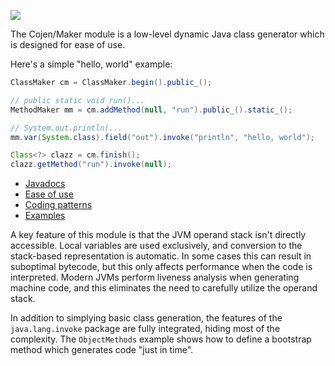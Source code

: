 [![](https://jitpack.io/v/cojen/Maker.svg)](https://jitpack.io/#cojen/Maker)

The Cojen/Maker module is a low-level dynamic Java class generator which is designed for ease of use.

Here's a simple "hello, world" example:

```java
ClassMaker cm = ClassMaker.begin().public_();

// public static void run()...
MethodMaker mm = cm.addMethod(null, "run").public_().static_();

// System.out.println(...
mm.var(System.class).field("out").invoke("println", "hello, world");

Class<?> clazz = cm.finish();
clazz.getMethod("run").invoke(null);
```

- [Javadocs](https://cojen.github.io/Maker/javadoc/org.cojen.maker/org/cojen/maker/package-summary.html)
- [Ease of use](https://github.com/cojen/Maker/wiki/Ease-of-use)
- [Coding patterns](docs/CodingPatterns.md)
- [Examples](example/main/java/org/cojen/example)

A key feature of this module is that the JVM operand stack isn't directly accessible. Local variables are used exclusively, and conversion to the stack-based representation is automatic. In some cases this can result in suboptimal bytecode, but this only affects performance when the code is interpreted. Modern JVMs perform liveness analysis when generating machine code, and this eliminates the need to carefully utilize the operand stack.

In addition to simplying basic class generation, the features of the `java.lang.invoke` package are fully integrated, hiding most of the complexity. The `ObjectMethods` example shows how to define a bootstrap method which generates code "just in time".
